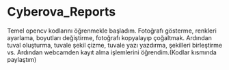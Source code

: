 # Cyberova_Reports
Temel opencv kodlarını öğrenmekle başladım. Fotoğrafı gösterme, renkleri ayarlama, boyutları değiştirme, fotoğrafı kopyalayıp çoğaltmak. Ardından tuval oluşturma, tuvale şekil çizme, tuvale yazı yazdırma, şekilleri birleştirme vs. Ardından webcamden kayıt alma işlemlerini öğrendim.(Kodlar kısmında paylaştım)
